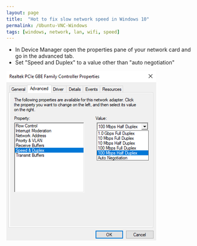 ```yaml
---
layout: page
title:  "Hot to fix slow network speed in Windows 10"
permalink: /Ubuntu-VNC-Windows
tags: [windows, network, lan, wifi, speed]
---
```




*	In Device Manager open the properties pane of your network card and go in the advanced tab.
*	Set "Speed and Duplex" to a value other than "auto negotiation"

![advanced](/assets/windows/network_device_advanced.png)